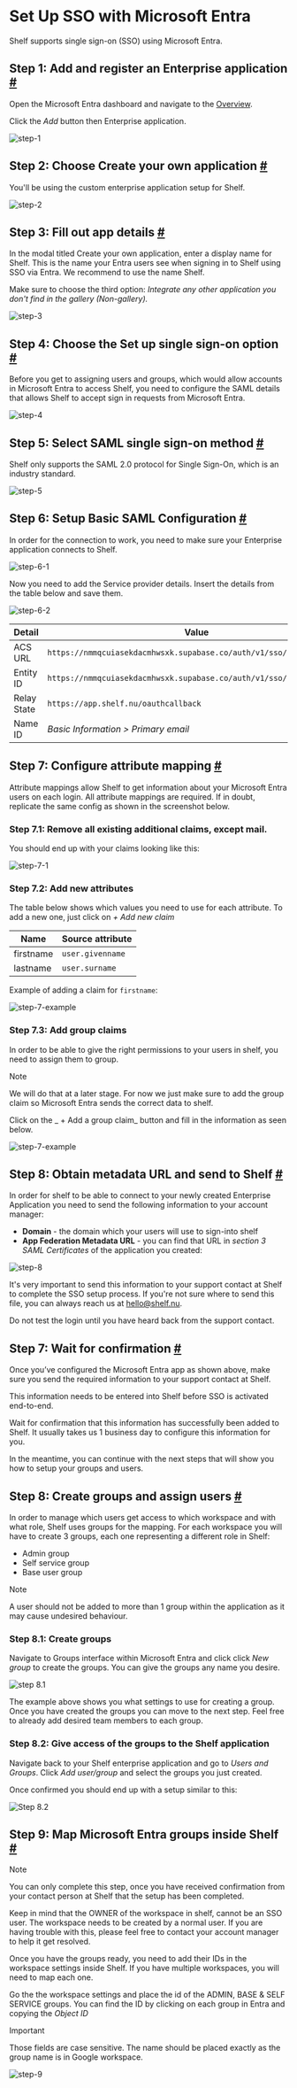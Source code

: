 # Set Up SSO with Microsoft Entra

Shelf supports single sign-on (SSO) using Microsoft Entra.

## Step 1: Add and register an Enterprise application [#](#step-1-add-and-register-an-enterprise-application)

Open the Microsoft Entra dashboard and navigate to the [Overview](https://entra.microsoft.com/#view/Microsoft_AAD_IAM/TenantOverview.ReactView?Microsoft_AAD_IAM_legacyAADRedirect=true).

Click the _Add_ button then Enterprise application.

![step-1](../../img/microsoft-entra-step-1.png)

## Step 2: Choose Create your own application [#](#step-2-choose-create-your-own-application)

You'll be using the custom enterprise application setup for Shelf.

![step-2](../../img/microsoft-entra-step-2.png)

## Step 3: Fill out app details [#](#step-3-fill-out-app-details)

In the modal titled Create your own application, enter a display name for Shelf. This is the name your Entra users see when signing in to Shelf using SSO via Entra. We recommend to use the name Shelf.

Make sure to choose the third option: _Integrate any other application you
don't find in the gallery (Non-gallery)._

![step-3](../../img/microsoft-entra-step-3.png)

## Step 4: Choose the Set up single sign-on option [#](#step-4-choose-the-set-up-single-sign-on-option)

Before you get to assigning users and groups, which would allow accounts in Microsoft Entra to access Shelf, you need to configure the SAML details that allows Shelf to accept sign in requests from Microsoft Entra.

![step-4](../../img/microsoft-entra-step-4.png)

## Step 5: Select SAML single sign-on method [#](#step-5-select-saml-single-sign-on-method)

Shelf only supports the SAML 2.0 protocol for Single Sign-On, which is an industry standard.

![step-5](../../img/microsoft-entra-step-5.png)

## Step 6: Setup Basic SAML Configuration [#](#step-5-setup-basic-saml-configuration)

In order for the connection to work, you need to make sure your Enterprise application connects to Shelf.

![step-6-1](../../img/microsoft-entra-step-6-1.png)

Now you need to add the Service provider details. Insert the details from the table below and save them.

![step-6-2](../../img/microsoft-entra-step-6-2.png)

| Detail      | Value                                                                |
| ----------- | -------------------------------------------------------------------- |
| ACS URL     | `https://nmmqcuiasekdacmhwsxk.supabase.co/auth/v1/sso/saml/acs`      |
| Entity ID   | `https://nmmqcuiasekdacmhwsxk.supabase.co/auth/v1/sso/saml/metadata` |
| Relay State | `https://app.shelf.nu/oauthcallback`                                 |
| Name ID     | _Basic Information > Primary email_                                  |

## Step 7: Configure attribute mapping [#](#step-7-configure-attribute-mapping)

Attribute mappings allow Shelf to get information about your Microsoft Entra users on each login.
All attribute mappings are required. If in doubt, replicate the same config as shown in the screenshot below.

### Step 7.1: Remove all existing additional claims, except mail.

You should end up with your claims looking like this:

![step-7-1](../../img/microsoft-entra-step-7-1.png)

### Step 7.2: Add new attributes

The table below shows which values you need to use for each attribute. To add a new one, just click on _+ Add new claim_

| Name      | Source attribute |
| --------- | ---------------- |
| firstname | `user.givenname` |
| lastname  | `user.surname`   |

Example of adding a claim for `firstname`:

![step-7-example](../../img/microsoft-entra-step-7-2.png)

### Step 7.3: Add group claims

In order to be able to give the right permissions to your users in shelf, you need to assign them to group.

> [!NOTE]
> We will do that at a later stage. For now we just make sure to add the group claim so Microsoft Entra sends the correct data to shelf.

Click on the _ + Add a group claim_ button and fill in the information as seen below.

![step-7-example](../../img/microsoft-entra-step-7-3.png)

## Step 8: Obtain metadata URL and send to Shelf [#](#step-8-obtain-metadata-url-and-send-to-shelf)

In order for shelf to be able to connect to your newly created Enterprise Application you need to send the following information to your account manager:

- **Domain** - the domain which your users will use to sign-into shelf
- **App Federation Metadata URL** - you can find that URL in _section 3 SAML Certificates_ of the application you created:

![step-8](../../img/microsoft-entra-step-8.png)

It's very important to send this information to your support contact at Shelf to complete the SSO setup process. If you're not sure where to send this file, you can always reach us at [hello@shelf.nu](mailto:hello@shelf.nu).

Do not test the login until you have heard back from the support contact.

## Step 7: Wait for confirmation [#](#step-7-wait-for-confirmation)

Once you’ve configured the Microsoft Entra app as shown above, make sure you send the required information to your support contact at Shelf.

This information needs to be entered into Shelf before SSO is activated end-to-end.

Wait for confirmation that this information has successfully been added to Shelf. It usually takes us 1 business day to configure this information for you.

In the meantime, you can continue with the next steps that will show you how to setup your groups and users.

## Step 8: Create groups and assign users [#](#step-8-create-groups-and-assign-users)

In order to manage which users get access to which workspace and with what role, Shelf uses groups for the mapping.
For each workspace you will have to create 3 groups, each one representing a different role in Shelf:

- Admin group
- Self service group
- Base user group

> [!NOTE]
> A user should not be added to more than 1 group within the application as it may cause undesired behaviour.

### Step 8.1: Create groups

Navigate to Groups interface within Microsoft Entra and click click _New group_ to create the groups.
You can give the groups any name you desire.

![step 8.1](../../img/microsoft-entra-step-8-1.png)

The example above shows you what settings to use for creating a group. Once you have created the groups you can move to the next step.
Feel free to already add desired team members to each group.

### Step 8.2: Give access of the groups to the Shelf application

Navigate back to your Shelf enterprise application and go to _Users and Groups_.
Click _Add user/group_ and select the groups you just created.

Once confirmed you should end up with a setup similar to this:

![Step 8.2](../../img/microsoft-entra-step-8-2.png)

## Step 9: Map Microsoft Entra groups inside Shelf [#](#step-9-map-google-workspace-groups-inside-shelf)

> [!NOTE]
> You can only complete this step, once you have received confirmation from your contact person at Shelf that the setup has been completed.
>
> Keep in mind that the OWNER of the workspace in shelf, cannot be an SSO user. The workspace needs to be created by a normal user. If you are having trouble with this, please feel free to contact your account manager to help it get resolved.

Once you have the groups ready, you need to add their IDs in the workspace settings inside Shelf. If you have multiple workspaces, you will need to map each one.

Go the the workspace settings and place the id of the ADMIN, BASE & SELF SERVICE groups. You can find the ID by clicking on each group in Entra and copying the _Object ID_

> [!IMPORTANT]
> Those fields are case sensitive. The name should be placed exactly as the group name is in Google workspace.

![step-9](../../img/google-workspace-step-9.png)
